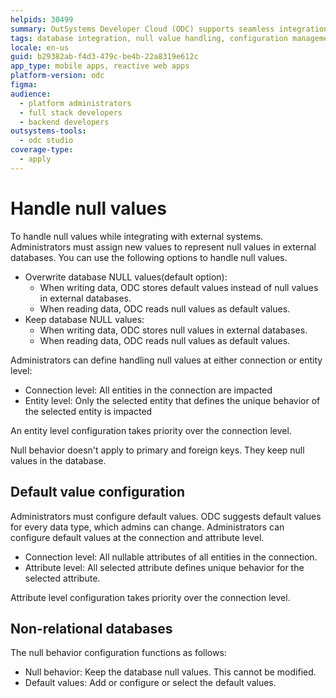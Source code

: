 ```yaml
---
helpids: 30499
summary: OutSystems Developer Cloud (ODC) supports seamless integration with external databases for enhanced app development.
tags: database integration, null value handling, configuration management, data types, external database connectivity
locale: en-us
guid: b29382ab-f4d3-479c-be4b-22a8319e612c
app_type: mobile apps, reactive web apps
platform-version: odc
figma:
audience:
  - platform administrators
  - full stack developers
  - backend developers
outsystems-tools:
  - odc studio
coverage-type:
  - apply
---
```


# Handle null values

To handle null values while integrating with external systems. Administrators must assign new values to represent null values in external databases. You can use the following options to handle null values.

* Overwrite database NULL values(default option):
    * When writing data, ODC stores default values instead of null values in external databases.
    * When reading data, ODC reads null values as default values.
* Keep database NULL values:
    * When writing data, ODC stores null values in external databases.
    * When reading data, ODC reads null values as default values.

Administrators can define handling null values at either connection or entity level:

* Connection level: All entities in the connection are impacted
* Entity level: Only the selected entity that defines the unique behavior of the selected entity is impacted

<div class="info" markdown="1">

An entity level configuration takes priority over the connection level.

</div>  

Null behavior doesn't apply to primary and foreign keys. They keep null values in the database.

## Default value configuration

Administrators must configure default values. ODC suggests default values for every data type, which admins can change. Administrators can configure default values at the connection and attribute level.

* Connection level: All nullable attributes of all entities in the connection. 
* Attribute level: All selected attribute defines unique behavior for the selected attribute.

<div class="info" markdown="1">

Attribute level configuration takes priority over the connection level.

</div>  

## Non-relational databases

The null behavior configuration functions as follows:

* Null behavior: Keep the database null values. This cannot be modified.
* Default values: Add or configure or select the default values.